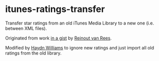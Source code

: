 # itunes-ratings-transfer
Transfer star ratings from an old iTunes Media Library to a new one
(i.e. between XML files).

Originated from work [in a gist](https://gist.github.com/reinout/4410653)
by [Reinout van Rees](http://reinout.vanrees.org).

Modified by [Haydn Williams](http://github.com/haydnw) to ignore new
ratings and just import all old ratings from the old library.
